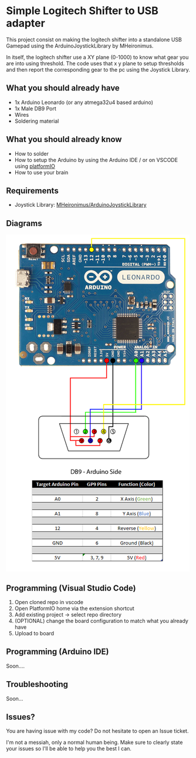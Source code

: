 
# Simple Logitech Shifter to USB adapter

This project consist on making the logitech shifter into a standalone USB Gamepad using the ArduinoJoystickLibrary by MHeironimus. 

In itself, the logitech shifter use a XY plane (0-1000) to know what gear you are into using threshold. The code uses that x y plane to setup thresholds and then report the corresponding gear to the pc using the Joystick Library.



## What you should already have

* 1x Arduino Leonardo (or any atmega32u4 based arduino)
* 1x Male DB9 Port
* Wires
* Soldering material


## What you should already know

* How to solder
* How to setup the Arduino by using the Arduino IDE / or on VSCODE using [platformIO](https://www.youtube.com/watch?v=dany7ae_0ks&t=280s)
* How to use your brain

## Requirements
* Joystick Library: [MHeironimus/ArduinoJoystickLibrary](https://github.com/MHeironimus/ArduinoJoystickLibrary)
## Diagrams
![Leonardo-DB9](https://github.com/JadeInTheSky/Logitech-Shifter-2-USB/blob/main/Leonardo_DB9_Chart.png?raw=true)
## Programming (Visual Studio Code)

1. Open cloned repo in vscode
2. Open PlatformIO home via the extension shortcut
3. Add existing project -> select repo directory
4. (OPTIONAL) change the board configuration to match what you already have
5. Upload to board
## Programming (Arduino IDE)
Soon....
## Troubleshooting
Soon...
## Issues?
You are having issue with my code? Do not hesitate to open an Issue ticket. 

I'm not a messiah, only a normal human being. Make sure to clearly state your issues so I'll be able to help you the best I can.
